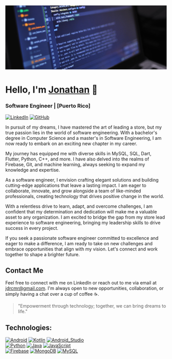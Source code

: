 
# <img src="pexels.jpg" alt="Image" height="10%">
# Hello, I'm [Jonathan](https://github.com/jdrcmr0830) 👋
### Software Engineer | [Puerto Rico]


[![LinkedIn](https://img.shields.io/badge/LinkedIn-JonathanRosario-0077B5?style=flat-square&logo=linkedin&logoColor=white)](www.linkedin.com/in/jonathan-rosario-colón-483826238)
[![GitHub](https://img.shields.io/badge/GitHub-JDRCMR0830-black?style=flat-square&logo=github&logoColor=white)](https://github.com/jdrcmr0830)
<!-- Add more social media badges if you want -->

In pursuit of my dreams, I have mastered the art of leading a store, but my true passion lies in the world of software engineering. With a bachelor's degree in Computer Science and a master's in Software Engineering, I am now ready to embark on an exciting new chapter in my career.

My journey has equipped me with diverse skills in MySQL, SQL, Dart, Flutter, Python, C++, and more. I have also delved into the realms of Firebase, Git, and machine learning, always seeking to expand my knowledge and expertise.

As a software engineer, I envision crafting elegant solutions and building cutting-edge applications that leave a lasting impact. I am eager to collaborate, innovate, and grow alongside a team of like-minded professionals, creating technology that drives positive change in the world.

With a relentless drive to learn, adapt, and overcome challenges, I am confident that my determination and dedication will make me a valuable asset to any organization. I am excited to bridge the gap from my store lead experience to software engineering, bringing my leadership skills to drive success in every project.

If you seek a passionate software engineer committed to excellence and eager to make a difference, I am ready to take on new challenges and embrace opportunities that align with my vision. Let's connect and work together to shape a brighter future.

<!-- ## Projects
Some of my notable projects include:
- [Project 1](link_to_project1_repo) - A brief description of Project 1.
- [Project 2](link_to_project2_repo) - A brief description of Project 2.
 Add more projects if you want -->

## Contact Me
Feel free to connect with me on LinkedIn or reach out to me via email at [jdrcmr@gmail.com](mailto:jdrcmr@gmail.com). I'm always open to new opportunities, collaboration, or simply having a chat over a cup of coffee ☕.

> "Empowerment through technology; together, we can bring dreams to life."

<!-- Feel free to customize the above sections to best represent yourself and your work. Add or remove sections as needed. -->

## Technologies:
[![Android](https://img.shields.io/badge/Android-3DDC84?style=for-the-badge&logo=android&logoColor=white&labelColor=101010)]()
[![Kotlin](https://img.shields.io/badge/Kotlin-0095D5?style=for-the-badge&logo=kotlin&logoColor=white&labelColor=101010)]()
[![Android_Studio](https://img.shields.io/badge/Android_Studio-3DDC84?style=for-the-badge&logo=android-studio&logoColor=white&labelColor=101010)]()
</br>
[![Python](https://img.shields.io/badge/Python-yellow?style=for-the-badge&logo=python&logoColor=white&labelColor=101010)]()
[![Java](https://img.shields.io/badge/Java-007396?style=for-the-badge&logo=java&logoColor=white&labelColor=101010)]()
[![JavaScript](https://img.shields.io/badge/JavaScript-F7DF1E?style=for-the-badge&logo=javascript&logoColor=white&labelColor=101010)]()
</br>
[![Firebase](https://img.shields.io/badge/Firebase-FFCA28?style=for-the-badge&logo=firebase&logoColor=white&labelColor=101010)]()
[![MongoDB](https://img.shields.io/badge/MongoDB-47A248?style=for-the-badge&logo=mongodb&logoColor=white&labelColor=101010)]()
[![MySQL](https://img.shields.io/badge/MySQL-4479A1?style=for-the-badge&logo=mysql&logoColor=white&labelColor=101010)]()
</br>


